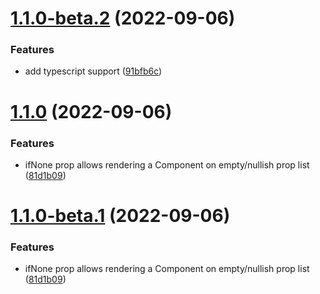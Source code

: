 # [1.1.0-beta.2](https://github.com/mikeshort10/react-render-multiple/compare/v1.1.0-beta.1...v1.1.0-beta.2) (2022-09-06)

### Features

- add typescript support ([91bfb6c](https://github.com/mikeshort10/react-render-multiple/commit/91bfb6cf5cd5b0279084b680e7f140be89846972))

# [1.1.0](https://github.com/mikeshort10/react-render-multiple/compare/v1.0.8...v1.1.0) (2022-09-06)

### Features

- ifNone prop allows rendering a Component on empty/nullish prop list ([81d1b09](https://github.com/mikeshort10/react-render-multiple/commit/81d1b09d58ed8d1dbd20bf8379d281ba148ce122))

# [1.1.0-beta.1](https://github.com/mikeshort10/react-render-multiple/compare/v1.0.8...v1.1.0-beta.1) (2022-09-06)

### Features

- ifNone prop allows rendering a Component on empty/nullish prop list ([81d1b09](https://github.com/mikeshort10/react-render-multiple/commit/81d1b09d58ed8d1dbd20bf8379d281ba148ce122))
